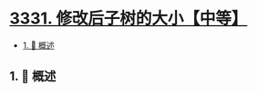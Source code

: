 # [3331. 修改后子树的大小【中等】](https://github.com/Tdahuyou/TNotes.leetcode/tree/main/notes/3331.%20%E4%BF%AE%E6%94%B9%E5%90%8E%E5%AD%90%E6%A0%91%E7%9A%84%E5%A4%A7%E5%B0%8F%E3%80%90%E4%B8%AD%E7%AD%89%E3%80%91)

<!-- region:toc -->

- [1. 📝 概述](#1--概述)

<!-- endregion:toc -->

## 1. 📝 概述
